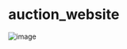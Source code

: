 # auction_website

![image](https://github.com/tanishahaha/auction_website/assets/123636127/b2838d58-6924-4b4b-b635-160ce353668b)

